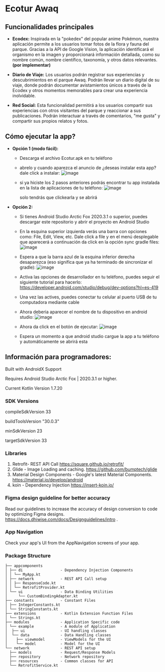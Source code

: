 
# Ecotur Awaq





## Funcionalidades principales



- **Ecodex:**  Inspirada en la "pokedex" del popular anime Pokémon, nuestra aplicación permite a los usuarios tomar fotos de la flora y fauna del parque. Gracias a la API de Google Vision, la aplicación identificará el organismo en la imagen y proporcionará información detallada, como su nombre común, nombre científico, taxonomía, y otros datos relevantes. **(por implementar)**
  

- **Diario de Viaje:** Los usuarios podrán registrar sus experiencias y descubrimientos en el parque Awaq. Podrán llevar un diario digital de su viaje, donde podrán documentar avistamientos únicos a través de la Ecodex y otros momentos memorables para crear una experiencia inolvidable.
  

- **Red Social:** Esta funcionalidad permitirá a los usuarios compartir sus experiencias con otros visitantes del parque y reaccionar a sus publicaciones. Podrán interactuar a través de comentarios, "me gusta" y compartir sus propios relatos y fotos.




## Cómo ejecutar la app?

- **Opción 1 (modo fácil):**
  * Descarga el archivo Ecotur.apk en tu teléfono
  * abrelo y cuando aparezca el anuncio de ¿deseas instalar esta app? dale click a instalar:
    ![image](https://github.com/Camilodez/EcoturDevelop/assets/101293233/a5187a75-6f7a-4b99-918a-d225eee4174a)
    
  * si ya hiciste los 2 pasos anteriores podrás encontrar tu app instalada en la lista de aplicaciones de tu teléfono:
    ![image](https://github.com/Camilodez/EcoturDevelop/assets/101293233/c9d05886-7deb-410c-9d0e-e14b93e7fc35)
    
    solo tendrás que clickearla y se abrirá

- **Opción 2:**
  * Si tienes Android Studio Arctic Fox 2020.3.1 o superior, puedes descargar este repositorio y abrir el proyecto en Android Studio
  * En la esquina superior izquierda verás una barra con opciones como: File, Edit, View, etc. Dale click a file y en el menú desplegable que aparecerá a continuación da click en la opción sync gradle files:
    ![image](https://github.com/Camilodez/EcoturDevelop/assets/101293233/2c82a0bc-0d78-48d7-b66c-40b443765e1e)
    
  * Espera a que la barra azul de la esquina inferior derecha desaparezca (eso significa que ya ha terminado de sincronizar el gradle):
    ![image](https://github.com/Camilodez/EcoturDevelop/assets/101293233/a33d6c92-60bd-4199-a3be-43c1898c5b2c)
    
  * Activa las opciones de desarrollador en tu teléfono, puedes seguir el siguiente tutorial para hacerlo: https://developer.android.com/studio/debug/dev-options?hl=es-419
  * Una vez las actives, puedes conectar tu celular al puerto USB de tu computadora mediante cable
  * Ahora deberia aparecer el nombre de tu dispositivo en android studio:
    ![image](https://github.com/Camilodez/EcoturDevelop/assets/101293233/a83bacb6-d20e-4193-bb6b-7243aef44fdf)

  * Ahora da click en el botón de ejecutar:
    ![image](https://github.com/Camilodez/EcoturDevelop/assets/101293233/e3708778-78f0-4c03-9f78-b48795ee374c)

  * Espera un momento a que android studio cargue la app a tu teléfono y automáticamente se abrirá esta
  









## Información para programadores:

Built with AndroidX Support

Requires Android Studio Arctic Fox | 2020.3.1 or higher.

Current Kotlin Version 1.7.20


### SDK Versions

compileSdkVersion 33

buildToolsVersion "30.0.3"

minSdkVersion 23

targetSdkVersion 33


### Libraries

1. Retrofit- REST API Call
https://square.github.io/retrofit/
2. Glide - Image Loading and caching.
https://github.com/bumptech/glide
3. Material Design Components - Google's latest Material Components.
https://material.io/develop/android
4. koin - Dependency Injection
https://insert-koin.io/

### Figma design guideline for better accuracy

Read our guidelines to increase the accuracy of design conversion to code by optimizing Figma designs. 
https://docs.dhiwise.com/docs/Designguidelines/intro .

### App Navigation

Check your app\'s UI from the AppNavigation screens of your app.

### Package Structure


```
├── appcomponents       
│ ├── di                 - Dependency Injection Components 
│ │ └── MyApp.kt
│ ├── network            - REST API Call setup
│ │ ├── ResponseCode.kt
│ │ └── RetrofitProvider.kt
│ └── ui                 - Data Binding Utilities
│     └── CustomBindingAdapter.kt
├── constants            - Constant Files
│ ├── IntegerConstants.kt
│ └── StringConstants.kt
├── extensions           - Kotlin Extension Function Files
│ └── Strings.kt
├── modules              - Application Specific code
│ └── example            - A module of Application 
│  ├── ui                - UI handling classes
│  └── data              - Data Handling classes
│    ├── viewmodel       - ViewModels for the UI
│    └── model           - Model for the UI
└── network              - REST API setup
  ├── models             - Request/Response Models
  ├── repository         - Network repository
  ├── resources          - Common classes for API
  └── RetrofitService.kt
```
